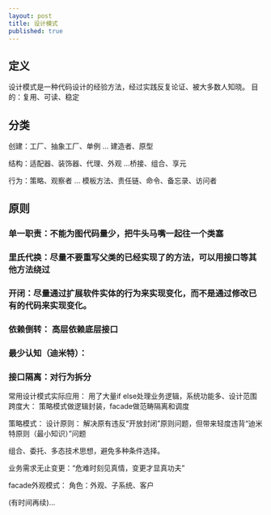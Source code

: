 ```yaml
---
layout: post
title: 设计模式
published: true
---
```


## 定义
设计模式是一种代码设计的经验方法，经过实践反复论证、被大多数人知晓。
目的：复用、可读、稳定
<!--more-->
## 分类
创建：工厂、抽象工厂、单例 ... 建造者、原型

结构：适配器、装饰器、代理、外观 ...桥接、组合、享元

行为：策略、观察者 ... 模板方法、责任链、命令、备忘录、访问者

## 原则

### 单一职责：不能为图代码量少，把牛头马嘴一起往一个类塞
### 里氏代换：尽量不要重写父类的已经实现了的方法，可以用接口等其他方法绕过
### 开闭：尽量通过扩展软件实体的行为来实现变化，而不是通过修改已有的代码来实现变化。
### 依赖倒转： 高层依赖底层接口
### 最少认知（迪米特）：
### 接口隔离：对行为拆分

常用设计模式实际应用：
用了大量if else处理业务逻辑，系统功能多、设计范围跨度大：
策略模式做逻辑封装，facade做范畴隔离和调度

策略模式：
设计原则：
解决原有违反“开放封闭”原则问题，但带来轻度违背“迪米特原则（最小知识）”问题

组合、委托、多态技术思想，避免多种条件选择。

业务需求无止变更：“危难时刻见真情，变更才显真功夫”

facade外观模式：
角色：外观、子系统、客户

(有时间再续)...